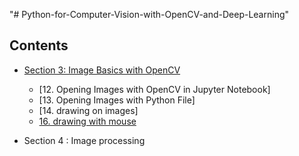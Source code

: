 "# Python-for-Computer-Vision-with-OpenCV-and-Deep-Learning" 
## Contents
- [Section 3: Image Basics with OpenCV](https://github.com/Hasanshovon/Python-for-Computer-Vision-with-OpenCV-and-Deep-Learning/tree/eae6cab4a9633fc3d4155e9dd14b8177ae1bba6f/3-%20Image%20basics%20with%20openCV)
  - [12. Opening Images with OpenCV in Jupyter Notebook]
  - [13. Opening Images with Python File]
  - [14. drawing on images]
  - [16. drawing with mouse](https://github.com/Hasanshovon/Python-for-Computer-Vision-with-OpenCV-and-Deep-Learning/tree/eae6cab4a9633fc3d4155e9dd14b8177ae1bba6f/3-%20Image%20basics%20with%20openCV/16-drawing%20with%20mouse)
  
- Section 4 : Image processing
